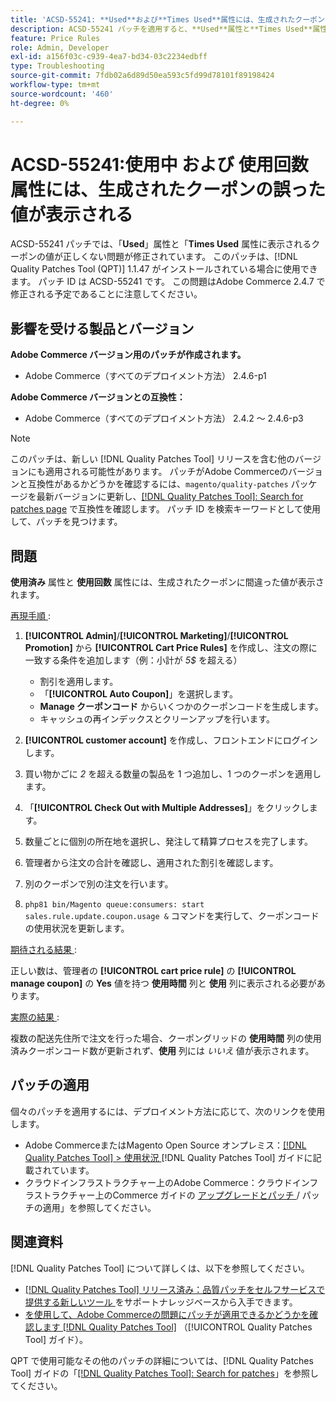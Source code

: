 ```yaml
---
title: 'ACSD-55241: **Used**および**Times Used**属性には、生成されたクーポンの誤った値が表示される'
description: ACSD-55241 パッチを適用すると、**Used**属性と**Times Used**属性で生成されたクーポンの値が正しく表示されないAdobe Commerceの問題が修正されます
feature: Price Rules
role: Admin, Developer
exl-id: a156f03c-c939-4ea7-bd34-03c2234edbff
type: Troubleshooting
source-git-commit: 7fdb02a6d89d50ea593c5fd99d78101f89198424
workflow-type: tm+mt
source-wordcount: '460'
ht-degree: 0%

---
```


# ACSD-55241:**使用中** および **使用回数** 属性には、生成されたクーポンの誤った値が表示される

ACSD-55241 パッチでは、「**Used**」属性と「**Times Used** 属性に表示されるクーポンの値が正しくない問題が修正されています。 このパッチは、[!DNL Quality Patches Tool (QPT)] 1.1.47 がインストールされている場合に使用できます。 パッチ ID は ACSD-55241 です。 この問題はAdobe Commerce 2.4.7 で修正される予定であることに注意してください。

## 影響を受ける製品とバージョン

**Adobe Commerce バージョン用のパッチが作成されます。**

* Adobe Commerce（すべてのデプロイメント方法） 2.4.6-p1

**Adobe Commerce バージョンとの互換性：**

* Adobe Commerce（すべてのデプロイメント方法） 2.4.2 ～ 2.4.6-p3

>[!NOTE]
>
>このパッチは、新しい [!DNL Quality Patches Tool] リリースを含む他のバージョンにも適用される可能性があります。 パッチがAdobe Commerceのバージョンと互換性があるかどうかを確認するには、`magento/quality-patches` パッケージを最新バージョンに更新し、[[!DNL Quality Patches Tool]: Search for patches page](https://experienceleague.adobe.com/tools/commerce-quality-patches/index.html) で互換性を確認します。 パッチ ID を検索キーワードとして使用して、パッチを見つけます。

## 問題

**使用済み** 属性と **使用回数** 属性には、生成されたクーポンに間違った値が表示されます。

<u> 再現手順 </u>:

1. **[!UICONTROL Admin]**/**[!UICONTROL Marketing]**/**[!UICONTROL Promotion]** から **[!UICONTROL Cart Price Rules]** を作成し、注文の際に一致する条件を追加します（例：小計が *5$* を超える）

   * 割引を適用します。
   * 「**[!UICONTROL Auto Coupon]**」を選択します。
   * **Manage クーポンコード** からいくつかのクーポンコードを生成します。
   * キャッシュの再インデックスとクリーンアップを行います。

1. **[!UICONTROL customer account]** を作成し、フロントエンドにログインします。
1. 買い物かごに *2* を超える数量の製品を 1 つ追加し、1 つのクーポンを適用します。
1. 「**[!UICONTROL Check Out with Multiple Addresses]**」をクリックします。
1. 数量ごとに個別の所在地を選択し、発注して精算プロセスを完了します。
1. 管理者から注文の合計を確認し、適用された割引を確認します。
1. 別のクーポンで別の注文を行います。
1. `php81 bin/Magento queue:consumers: start sales.rule.update.coupon.usage &` コマンドを実行して、クーポンコードの使用状況を更新します。

<u> 期待される結果 </u>:

正しい数は、管理者の **[!UICONTROL cart price rule]** の **[!UICONTROL manage coupon]** の **Yes** 値を持つ **使用時間** 列と **使用** 列に表示される必要があります。

<u> 実際の結果 </u>:

複数の配送先住所で注文を行った場合、クーポングリッドの **使用時間** 列の使用済みクーポンコード数が更新されず、**使用** 列には *いいえ* 値が表示されます。

## パッチの適用

個々のパッチを適用するには、デプロイメント方法に応じて、次のリンクを使用します。

* Adobe CommerceまたはMagento Open Source オンプレミス：[[!DNL Quality Patches Tool] > 使用状況 ](/help/tools/quality-patches-tool/usage.md)[!DNL Quality Patches Tool] ガイドに記載されています。
* クラウドインフラストラクチャー上のAdobe Commerce：クラウドインフラストラクチャー上のCommerce ガイドの [ アップグレードとパッチ ](https://experienceleague.adobe.com/docs/commerce-cloud-service/user-guide/develop/upgrade/apply-patches.html)/ パッチの適用」を参照してください。

## 関連資料

[!DNL Quality Patches Tool] について詳しくは、以下を参照してください。

* [[!DNL Quality Patches Tool]  リリース済み：品質パッチをセルフサービスで提供する新しいツール ](https://experienceleague.adobe.com/en/docs/commerce-operations/tools/quality-patches-tool/quality-patches-tool-to-self-serve-quality-patches) をサポートナレッジベースから入手できます。
* [ を使用して、Adobe Commerceの問題にパッチが適用できるかどうかを確認します  [!DNL Quality Patches Tool]](/help/tools/quality-patches-tool/patches-available-in-qpt/check-patch-for-magento-issue-with-magento-quality-patches.md) （[!UICONTROL Quality Patches Tool] ガイド）。


QPT で使用可能なその他のパッチの詳細については、[!DNL Quality Patches Tool] ガイドの「[[!DNL Quality Patches Tool]: Search for patches](https://experienceleague.adobe.com/tools/commerce-quality-patches/index.html)」を参照してください。
